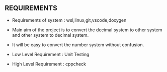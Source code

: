 ## REQUIREMENTS

* Requirements of system : wsl,linux,git,vscode,doxygen

* Main aim of the project is to convert the decimal system to other system and other system to decimal system.

* It will be easy to convert the number system without confusion.

* Low Level Requirement : Unit Testing

* High Level Requirement : cppcheck
